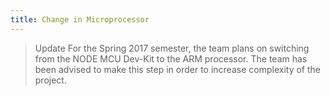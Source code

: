 ```yaml
---
title: Change in Microprocessor
---
```


>Update
For the Spring 2017 semester, the team plans on switching from the NODE MCU Dev-Kit to the ARM processor. 
The team has been advised to make this step in order to increase complexity of the project.
